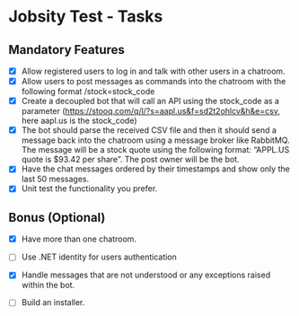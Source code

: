 # Jobsity Test - Tasks

## Mandatory Features

- [x] Allow registered users to log in and talk with other users in a chatroom.
- [x] Allow users to post messages as commands into the chatroom with the following format
/stock=stock_code
- [x] Create a decoupled bot that will call an API using the stock_code as a parameter
(<https://stooq.com/q/l/?s=aapl.us&f=sd2t2ohlcv&h&e=csv>, here aapl.us is the
stock_code)
- [x] The bot should parse the received CSV file and then it should send a message back into
the chatroom using a message broker like RabbitMQ. The message will be a stock quote
using the following format: “APPL.US quote is $93.42 per share”. The post owner will be
the bot.
- [x] Have the chat messages ordered by their timestamps and show only the last 50
messages.
- [x] Unit test the functionality you prefer.

## Bonus (Optional)

- [x] Have more than one chatroom.
- [ ] Use .NET identity for users authentication
- [x] Handle messages that are not understood or any exceptions raised within the bot.
- [ ] Build an installer.

